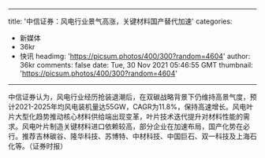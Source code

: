 
---
title: '中信证券：风电行业景气高涨，关键材料国产替代加速'
categories: 
 - 新媒体
 - 36kr
 - 快讯
headimg: 'https://picsum.photos/400/300?random=4604'
author: 36kr
comments: false
date: Tue, 30 Nov 2021 05:46:55 GMT
thumbnail: 'https://picsum.photos/400/300?random=4604'
---

<div>   
中信证券认为，风电行业经历抢装退潮后，在双碳战略背景下仍维持高景气度，预计2021-2025年均风电装机量达55GW，CAGR为11.8%，保持高速增长。风电叶片大型化趋势推动核心材料供给端出现变革，叶片技术迭代提升对材料性能的需求。风电叶片制造关键材料进口依赖较高，部分企业在加速布局，国产化势在必行。推荐吉林碳谷、隆华科技、苏博特、中材科技、中国巨石、双一科技及上海石化等。（证券时报）  
</div>
            
